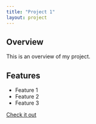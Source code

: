 ```yaml
---
title: "Project 1"
layout: project
---
```


## Overview
This is an overview of my project.

## Features
- Feature 1
- Feature 2
- Feature 3

[Check it out](https://github.com/samrosen52/GSDS)
